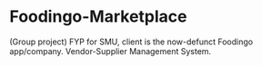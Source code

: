 # Foodingo-Marketplace
(Group project) FYP for SMU, client is the now-defunct Foodingo app/company. Vendor-Supplier Management System.

